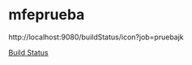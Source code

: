 # mfeprueba
http://localhost:9080/buildStatus/icon?job=pruebajk

[Build Status](http://localhost:9080/buildStatus/icon?job=pruebajk "http://localhost:9080/job/pruebajk/")
